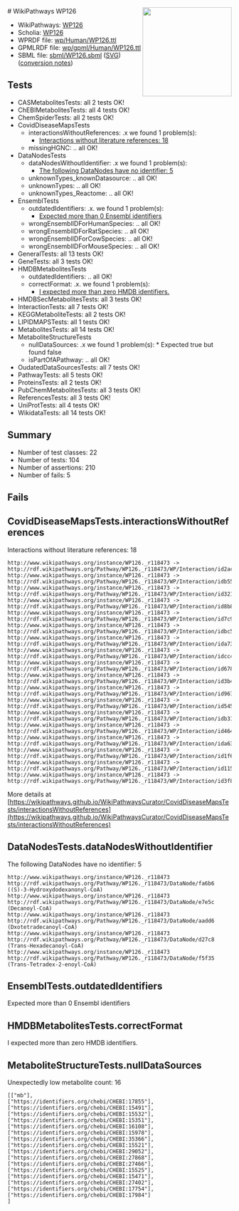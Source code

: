 <img style="float: right; width: 200px" src="../logo.png" />
# WikiPathways WP126

* WikiPathways: [WP126](https://identifiers.org/wikipathways:WP126)
* Scholia: [WP126](https://scholia.toolforge.org/wikipathways/WP126)
* WPRDF file: [wp/Human/WP126.ttl](../wp/Human/WP126.ttl)
* GPMLRDF file: [wp/gpml/Human/WP126.ttl](../wp/gpml/Human/WP126.ttl)
* SBML file: [sbml/WP126.sbml](../sbml/WP126.sbml) ([SVG](../sbml/WP126.svg)) ([conversion notes](../sbml/WP126.txt))

## Tests
* CASMetabolitesTests: all 2 tests OK!
* ChEBIMetabolitesTests: all 4 tests OK!
* ChemSpiderTests: all 2 tests OK!
* CovidDiseaseMapsTests
    * interactionsWithoutReferences: .x we found 1 problem(s):
        * [Interactions without literature references: 18](#9701cce9)
    * missingHGNC: .. all OK!
* DataNodesTests
    * dataNodesWithoutIdentifier: .x we found 1 problem(s):
        * [The following DataNodes have no identifier: 5](#d2d32fa4)
    * unknownTypes_knownDatasource: .. all OK!
    * unknownTypes: .. all OK!
    * unknownTypes_Reactome: .. all OK!
* EnsemblTests
    * outdatedIdentifiers: .x. we found 1 problem(s):
        * [Expected more than 0 Ensembl identifiers](#f44398b7)
    * wrongEnsemblIDForHumanSpecies: .. all OK!
    * wrongEnsemblIDForRatSpecies: .. all OK!
    * wrongEnsemblIDForCowSpecies: .. all OK!
    * wrongEnsemblIDForMouseSpecies: .. all OK!
* GeneralTests: all 13 tests OK!
* GeneTests: all 3 tests OK!
* HMDBMetabolitesTests
    * outdatedIdentifiers: .. all OK!
    * correctFormat: .x. we found 1 problem(s):
        * [I expected more than zero HMDB identifiers.](#ad154c1e)
* HMDBSecMetabolitesTests: all 3 tests OK!
* InteractionTests: all 7 tests OK!
* KEGGMetaboliteTests: all 2 tests OK!
* LIPIDMAPSTests: all 1 tests OK!
* MetabolitesTests: all 14 tests OK!
* MetaboliteStructureTests
    * nullDataSources: .x we found 1 problem(s):
            * Expected true but found false
    * isPartOfAPathway: .. all OK!
* OudatedDataSourcesTests: all 7 tests OK!
* PathwayTests: all 5 tests OK!
* ProteinsTests: all 2 tests OK!
* PubChemMetabolitesTests: all 3 tests OK!
* ReferencesTests: all 3 tests OK!
* UniProtTests: all 4 tests OK!
* WikidataTests: all 14 tests OK!


## Summary

* Number of test classes: 22
* Number of tests: 104
* Number of assertions: 210
* Number of fails: 5

## Fails

<a name="9701cce9" />

## CovidDiseaseMapsTests.interactionsWithoutReferences

Interactions without literature references: 18
```
http://www.wikipathways.org/instance/WP126._r118473 -> http://rdf.wikipathways.org/Pathway/WP126._r118473/WP/Interaction/id2ac6fc8c
http://www.wikipathways.org/instance/WP126._r118473 -> http://rdf.wikipathways.org/Pathway/WP126._r118473/WP/Interaction/idb5511404
http://www.wikipathways.org/instance/WP126._r118473 -> http://rdf.wikipathways.org/Pathway/WP126._r118473/WP/Interaction/id3212d17f
http://www.wikipathways.org/instance/WP126._r118473 -> http://rdf.wikipathways.org/Pathway/WP126._r118473/WP/Interaction/id8b86f15a
http://www.wikipathways.org/instance/WP126._r118473 -> http://rdf.wikipathways.org/Pathway/WP126._r118473/WP/Interaction/id7c9e42d8
http://www.wikipathways.org/instance/WP126._r118473 -> http://rdf.wikipathways.org/Pathway/WP126._r118473/WP/Interaction/idbc5b680b
http://www.wikipathways.org/instance/WP126._r118473 -> http://rdf.wikipathways.org/Pathway/WP126._r118473/WP/Interaction/ida73d4e2c
http://www.wikipathways.org/instance/WP126._r118473 -> http://rdf.wikipathways.org/Pathway/WP126._r118473/WP/Interaction/idcc4112c4
http://www.wikipathways.org/instance/WP126._r118473 -> http://rdf.wikipathways.org/Pathway/WP126._r118473/WP/Interaction/id6785c73d
http://www.wikipathways.org/instance/WP126._r118473 -> http://rdf.wikipathways.org/Pathway/WP126._r118473/WP/Interaction/id3b435a63
http://www.wikipathways.org/instance/WP126._r118473 -> http://rdf.wikipathways.org/Pathway/WP126._r118473/WP/Interaction/id967edb0d
http://www.wikipathways.org/instance/WP126._r118473 -> http://rdf.wikipathways.org/Pathway/WP126._r118473/WP/Interaction/id54563d69
http://www.wikipathways.org/instance/WP126._r118473 -> http://rdf.wikipathways.org/Pathway/WP126._r118473/WP/Interaction/idb3136e6
http://www.wikipathways.org/instance/WP126._r118473 -> http://rdf.wikipathways.org/Pathway/WP126._r118473/WP/Interaction/id464e3bfd
http://www.wikipathways.org/instance/WP126._r118473 -> http://rdf.wikipathways.org/Pathway/WP126._r118473/WP/Interaction/ida635c9b2
http://www.wikipathways.org/instance/WP126._r118473 -> http://rdf.wikipathways.org/Pathway/WP126._r118473/WP/Interaction/id1f68b160
http://www.wikipathways.org/instance/WP126._r118473 -> http://rdf.wikipathways.org/Pathway/WP126._r118473/WP/Interaction/id115aa0f5
http://www.wikipathways.org/instance/WP126._r118473 -> http://rdf.wikipathways.org/Pathway/WP126._r118473/WP/Interaction/id3f88642d
```

More details at [https://wikipathways.github.io/WikiPathwaysCurator/CovidDiseaseMapsTests/interactionsWithoutReferences](https://wikipathways.github.io/WikiPathwaysCurator/CovidDiseaseMapsTests/interactionsWithoutReferences)

<a name="d2d32fa4" />

## DataNodesTests.dataNodesWithoutIdentifier

The following DataNodes have no identifier: 5
```
http://www.wikipathways.org/instance/WP126._r118473 http://rdf.wikipathways.org/Pathway/WP126._r118473/DataNode/fa6b6 ((S)-3-Hydroxydodexanonyl-CoA)
http://www.wikipathways.org/instance/WP126._r118473 http://rdf.wikipathways.org/Pathway/WP126._r118473/DataNode/e7e5c (Decanoyl-CoA)
http://www.wikipathways.org/instance/WP126._r118473 http://rdf.wikipathways.org/Pathway/WP126._r118473/DataNode/aadd6 (Dxotetradecanoyl-CoA)
http://www.wikipathways.org/instance/WP126._r118473 http://rdf.wikipathways.org/Pathway/WP126._r118473/DataNode/d27c8 (Trans-Hexadecanoyl-CoA)
http://www.wikipathways.org/instance/WP126._r118473 http://rdf.wikipathways.org/Pathway/WP126._r118473/DataNode/f5f35 (Trans-Tetradex-2-enoyl-CoA)
```

<a name="f44398b7" />

## EnsemblTests.outdatedIdentifiers

Expected more than 0 Ensembl identifiers
<a name="ad154c1e" />

## HMDBMetabolitesTests.correctFormat

I expected more than zero HMDB identifiers.
<a name="9190418f" />

## MetaboliteStructureTests.nullDataSources

Unexpectedly low metabolite count: 16
```
[["mb"],
["https://identifiers.org/chebi/CHEBI:17855"],
["https://identifiers.org/chebi/CHEBI:15491"],
["https://identifiers.org/chebi/CHEBI:15532"],
["https://identifiers.org/chebi/CHEBI:15351"],
["https://identifiers.org/chebi/CHEBI:16108"],
["https://identifiers.org/chebi/CHEBI:15978"],
["https://identifiers.org/chebi/CHEBI:35366"],
["https://identifiers.org/chebi/CHEBI:15521"],
["https://identifiers.org/chebi/CHEBI:29052"],
["https://identifiers.org/chebi/CHEBI:27868"],
["https://identifiers.org/chebi/CHEBI:27466"],
["https://identifiers.org/chebi/CHEBI:15525"],
["https://identifiers.org/chebi/CHEBI:15471"],
["https://identifiers.org/chebi/CHEBI:27402"],
["https://identifiers.org/chebi/CHEBI:17754"],
["https://identifiers.org/chebi/CHEBI:17984"]
]
```


